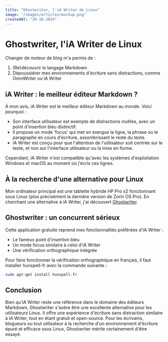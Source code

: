 ```yaml
---
title: "Ghostwriter, l'iA Writer de Linux"
image: "/images/articles/mockup.png"
createdAt: "20-10-2024"
---
```


# Ghostwriter, l'iA Writer de Linux

Changer de moteur de blog m'a permis de :

1. (Re)découvrir le langage Markdown
2. Dépoussiérer mes environnements d'écriture sans distractions, comme OmmWriter ou iA Writer

## iA Writer : le meilleur éditeur Markdown ?

À mon avis, iA Writer est le meilleur éditeur Markdown au monde. Voici pourquoi :

- Son interface utilisateur est exempte de distractions inutiles, avec un point d'insertion bleu distinctif.
- Il propose un mode 'focus' qui met en exergue la ligne, la phrase ou le paragraphe en cours d'écriture, assombrissant le reste du texte.
- iA Writer est conçu pour que l'attention de l'utilisateur soit centrée sur le texte, et non sur l'interface utilisateur ou la mise en forme.

Cependant, iA Writer n'est compatible qu'avec les systèmes d'exploitation Windows et macOS au moment où j'écris ces lignes.

## À la recherche d'une alternative pour Linux

Mon ordinateur principal est une tablette hybride HP Pro x2 fonctionnant sous Linux (plus précisément la dernière version de Zorin OS Pro). En cherchant une alternative à iA Writer, j'ai découvert [Ghostwriter](https://ghostwriter.kde.org/ "Ghostwriter").

## Ghostwriter : un concurrent sérieux

Cette application gratuite reprend mes fonctionnalités préférées d'iA Writer :

- Le fameux point d'insertion bleu
- Un mode focus similaire à celui d'iA Writer
- Une vérification orthographique intégrée

Pour faire fonctionner la vérification orthographique en français, il faut installer hunspell-fr avec la commande suivante :

```bash
sudo apt-get install hunspell-fr
```

## Conclusion

Bien qu'iA Writer reste une référence dans le domaine des éditeurs Markdown, Ghostwriter s'avère être une excellente alternative pour les utilisateurs Linux. Il offre une expérience d'écriture sans distraction similaire à iA Writer, tout en étant gratuit et open-source. Pour les écrivains, blogueurs ou tout utilisateur à la recherche d'un environnement d'écriture épuré et efficace sous Linux, Ghostwriter mérite certainement d'être essayé.
